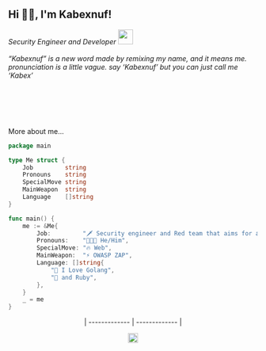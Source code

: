 
<h2> Hi 👋🏼, I'm Kabexnuf!</h2>
<p><em>Security Engineer and Developer <img src="https://i.giphy.com/26BRIYJNRAreymGwE.gif" width="30"><br><br>
  “Kabexnuf” is a new word made by remixing my name, and it means me. pronunciation is a little vague. say ‘Kabexnuf’ but you can just call me ‘Kabex’
</em></p>
<br><br><br><br>

More about me...

```go
package main

type Me struct {
	Job         string
	Pronouns    string
	SpecialMove string
	MainWeapon  string
	Language    []string
}

func main() {
	me := &Me{
		Job:         "🗡 Security engineer and Red team that aims for a purple team.",
		Pronouns:    "🧑🏽‍💻 He/Him",
		SpecialMove: "🔥 Web",
		MainWeapon:  "⚡️ OWASP ZAP",
		Language: []string{
			"🐹 I Love Golang",
			"💎 and Ruby",
		},
	}
	_ = me
}

```
<p align="center">| ------------- | ------------- | </p>

 <p align="center">
    <a href="https://www.linkedin.com/in/ysahbaz" target="blank">
    <img align="center" src="https://cdn.jsdelivr.net/npm/simple-icons@3.0.1/icons/linkedin.svg" alt="dephraiim" height="20" width="20" /></a>

  </p>
